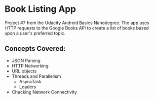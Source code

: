 # Book Listing App
Project #7 from the Udacity Android Basics Nanodegree. The app uses HTTP requests to the Google Books API to 
create a list of books based upon a user's preferred topic.

## Concepts Covered: 
* JSON Parsing 
* HTTP Networking
* URL objects
* Threads and Parallelism
  + AsyncTask
  + Loaders
* Checking Network Connectivity 



